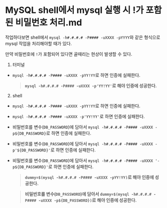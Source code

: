 # MySQL shell에서 mysql 실행 시 !가 포함된 비밀번호 처리.md

작업하다보면 shell에서 `mysql -h#.#.#.# -P#### -uXXXX -pYYYY`와 같은 형식으로 mysql 작업을 처리해야할 때가 있다.

만약 비밀번호에 `!`가 포함되어 있다면 골때리는 현상이 발생할 수 있다.

1. 터미널

- `mysql -h#.#.#.# -P#### -uXXXX -pYY!YY`로 하면 인증에 실패한다.

    > **`mysql -h#.#.#.# -P#### -uXXXX -p'YY!YY'`로 해야 인증에 성공한다.**

2. shell

- `mysql -h#.#.#.# -P#### -uXXXX -pYY!YY`로 하면 인증에 실패한다.

- `mysql -h#.#.#.# -P#### -uXXXX -p'YY!YY'`로 하면 인증에 실패한다.

- 비밀번호를 변수(`DB_PASSWORD`)에 담아서 `mysql -h#.#.#.# -P#### -uXXXX -p${DB_PASSWORD}`로 하면 인증에 실패한다.

- 비밀번호를 변수(`DB_PASSWORD`)에 담아서 `mysql -h#.#.#.# -P#### -uXXXX -p'${DB_PASSWORD}'`로 하면 인증에 실패한다.

- 비밀번호를 변수(`DB_PASSWORD`)에 담아서 `mysql -h#.#.#.# -P#### -uXXXX '-p${DB_PASSWORD}'`로 하면 인증에 실패한다.

    > **`dummy=$(mysql -h#.#.#.# -P#### -uXXXX -pYY!YY)`로 해야 인증에 성공한다.**
    
    > **비밀번호를 변수(`DB_PASSWORD`)에 담아서 `dummy=$(mysql -h#.#.#.# -P#### -uXXXX -p${DB_PASSWORD})`로 해야 인증에 성공한다.**

